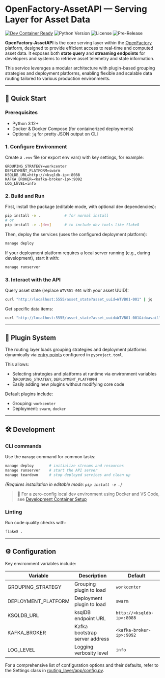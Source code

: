 # OpenFactory-AssetAPI — Serving Layer for Asset Data

[![Dev Container Ready](https://img.shields.io/badge/devcontainer-ready-green?logo=visualstudiocode&labelColor=2c2c2c)](https://containers.dev)
![Python Version](https://img.shields.io/badge/python-3.12-blue?logo=python&logoColor=white)
![License](https://img.shields.io/github/license/Demo-Smart-Factory-Concordia-University/OpenFactory-AssetAPI)
![Pre-Release](https://img.shields.io/badge/release-pre--release-yellow)

**OpenFactory-AssetAPI** is the core serving layer within the [OpenFactory](https://github.com/Demo-Smart-Factory-Concordia-University/OpenFactory) platform, designed to provide efficient access to real-time and computed asset data. It exposes both **state query** and **streaming endpoints** for developers and systems to retrieve asset telemetry and state information.

This service leverages a modular architecture with plugin-based grouping strategies and deployment platforms, enabling flexible and scalable data routing tailored to various production environments.

---

## 🚀 Quick Start

### Prerequisites

* Python 3.12+
* Docker & Docker Compose (for containerized deployments)
* Optional: `jq` for pretty JSON output on CLI

### 1. Configure Environment

Create a `.env` file (or export env vars) with key settings, for example:

```env
GROUPING_STRATEGY=workcenter
DEPLOYMENT_PLATFORM=swarm
KSQLDB_URL=http://<ksqldb-ip>:8088
KAFKA_BROKER=<kafka-broker-ip>:9092
LOG_LEVEL=info
```

### 2. Build and Run
First, install the package (editable mode, with optional dev dependencies):
```bash
pip install -e .           # for normal install
# or
pip install -e .[dev]      # to include dev tools like flake8
```

Then, deploy the services (uses the configured deployment platform):
```bash
manage deploy
```

If your deployment platform requires a local server running (e.g., during development), start it with:
```bash
manage runserver
```

### 3. Interact with the API

Query asset state (replace `WTVB01-001` with your asset UUID):
```bash
curl "http://localhost:5555/asset_state?asset_uuid=WTVB01-001" | jq
```

Get specific data items:
```bash
curl "http://localhost:5555/asset_state?asset_uuid=WTVB01-001&id=avail" | jq
```

---

## 🧩 Plugin System

The routing layer loads grouping strategies and deployment platforms dynamically via [entry points](https://packaging.python.org/en/latest/specifications/entry-points/) configured in `pyproject.toml`.

This allows:

* Selecting strategies and platforms at runtime via environment variables (`GROUPING_STRATEGY`, `DEPLOYMENT_PLATFORM`)
* Easily adding new plugins without modifying core code

Default plugins include:

* Grouping: `workcenter`
* Deployment: `swarm`, `docker`

---

## 🛠 Development

### CLI commands

Use the `manage` command for common tasks:

```bash
manage deploy       # initialize streams and resources
manage runserver    # start the API server
manage teardown     # stop deployed services and clean up
```

*(Requires installation in editable mode: `pip install -e .`)*

> 🔧 For a zero-config local dev environment using Docker and VS Code, see [Development Container Setup](./docs/devcontainer.md)

### Linting

Run code quality checks with:

```bash
flake8 .
```

---

## ⚙ Configuration

Key environment variables include:

| Variable             | Description                    | Default                   |
| -------------------- | ------------------------------ | ------------------------- |
| GROUPING\_STRATEGY   | Grouping plugin to load        | `workcenter`              |
| DEPLOYMENT\_PLATFORM | Deployment plugin to load      | `swarm`                   |
| KSQLDB\_URL          | ksqlDB endpoint URL            | `http://<ksqldb-ip>:8088` |
| KAFKA\_BROKER        | Kafka bootstrap server address | `<kafka-broker-ip>:9092`  |
| LOG\_LEVEL           | Logging verbosity level        | `info`                    |

For a comprehensive list of configuration options and their defaults, refer to the Settings class in [routing_layer/app/config.py](routing_layer/app/config.py).
